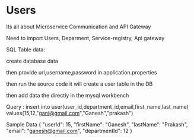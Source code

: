 # Users

Its all about Microservice Communication and API Gateway

Need to import Users, Deparment, Service-registry, Api gateway 

SQL Table data:

create database data

then provide url,username,password in application.properties

then run the source code it will create a user table in the DB

then add data the directly in the mysql workbench

Query : insert into user(user_id,department_id,email,first_name,last_name) values(15,12,"gani@gmail.com","Ganesh","prakash")

Sample Data 
 {
        "userId": 15,
        "firstName": "Ganesh",
        "lastName": "Prakash",
        "email": "ganesh@gmail.com",
        "departmentId": 12
    }
    
    




